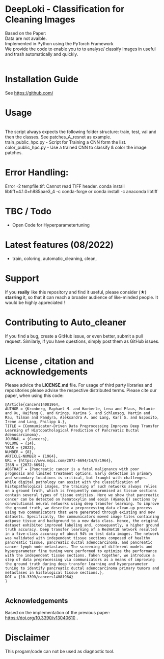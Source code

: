 # DeepLoki - Classification for Cleaning Images
Based on the Paper:  <br>
Data are not avaible. <br>
Implemented in Python using the PyTorch Framework<br>
We provide the code to enable you to to analyse/ classify Images in useful and trash  automatically and quickly.<br>
<br>
# Installation Guide
See https://github.com/

# Usage
<br>
The script always expects the following folder structure: train, test, val  and then the classes.
See patches_A_resnet as example.
<br>
train_public_hpc.py - Script for Training a CNN form the list.
<br>
color_public_hpc.py - Use a trained CNN to classify & color the image patches.
<br>

# Error Handling:
Error -2 tempfile.tif: Cannot read TIFF header. conda install libtiff=4.1.0=h885aae3_4 -c conda-forge or  conda install -c anaconda libtiff<br>

# TBC / Todo
- Open Code for Hyperparametertuning

# Latest features (08/2022)
- train, coloring, automatic_cleaning, clean,

# Support 
If you **really** like this repository and find it useful, please consider (★) **starring** it, so that it can reach a broader audience of like-minded people. It would be highly appreciated !

# Contributing to Auto_cleaner
If you find a bug, create a GitHub issue, or even better, submit a pull request. Similarly, if you have questions, simply post them as GitHub issues. 

# License , citation and acknowledgements
Please advice the **LICENSE.md** file. For usage of third party libraries and repositories please advise the respective distributed terms. Please cite our paper, when using this code:

```
@Article{cancers14081964,
AUTHOR = {Kronberg, Raphael M. and Haeberle, Lena and Pfaus, Melanie and Xu, Haifeng C. and Krings, Karina S. and Schlensog, Martin and Rau, Tilman and Pandyra, Aleksandra A. and Lang, Karl S. and Esposito, Irene and Lang, Philipp A.},
TITLE = {Communicator-Driven Data Preprocessing Improves Deep Transfer Learning of Histopathological Prediction of Pancreatic Ductal Adenocarcinoma},
JOURNAL = {Cancers},
VOLUME = {14},
YEAR = {2022},
NUMBER = {8},
ARTICLE-NUMBER = {1964},
URL = {https://www.mdpi.com/2072-6694/14/8/1964},
ISSN = {2072-6694},
ABSTRACT = {Pancreatic cancer is a fatal malignancy with poor prognosis and limited treatment options. Early detection in primary and secondary locations is critical, but fraught with challenges. While digital pathology can assist with the classification of histopathological images, the training of such networks always relies on a ground truth, which is frequently compromised as tissue sections contain several types of tissue entities. Here we show that pancreatic cancer can be detected on hematoxylin and eosin (H&amp;E) sections by convolutional neural networks using deep transfer learning. To improve the ground truth, we describe a preprocessing data clean-up process using two communicators that were generated through existing and new datasets. Specifically, the communicators moved image tiles containing adipose tissue and background to a new data class. Hence, the original dataset exhibited improved labeling and, consequently, a higher ground truth accuracy. Deep transfer learning of a ResNet18 network resulted in a five-class accuracy of about 94% on test data images. The network was validated with independent tissue sections composed of healthy pancreatic tissue, pancreatic ductal adenocarcinoma, and pancreatic cancer lymph node metastases. The screening of different models and hyperparameter fine tuning were performed to optimize the performance with the independent tissue sections. Taken together, we introduce a step of data preprocessing via communicators as a means of improving the ground truth during deep transfer learning and hyperparameter tuning to identify pancreatic ductal adenocarcinoma primary tumors and metastases in histological tissue sections.},
DOI = {10.3390/cancers14081964}
}


```
## Acknowledgements
Based on the implementation of the previous paper:  https://doi.org/10.3390/v13040610 .<br>

# Disclaimer
This progam/code can not be used as diagnostic tool.

